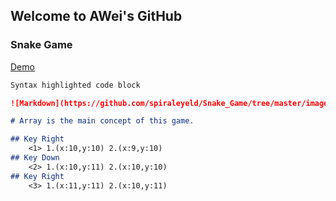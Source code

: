 ## Welcome to AWei's GitHub




### Snake Game

[Demo](https://spiraleyeld.github.io/Snake_Game/demo.html)

```markdown
Syntax highlighted code block

![Markdown](https://github.com/spiraleyeld/Snake_Game/tree/master/images/samplepic.png)

# Array is the main concept of this game.

## Key Right
    <1> 1.(x:10,y:10) 2.(x:9,y:10)
## Key Down
    <2> 1.(x:10,y:11) 2.(x:10,y:10)
## Key Right
    <3> 1.(x:11,y:11) 2.(x:10,y:11)
    

```



